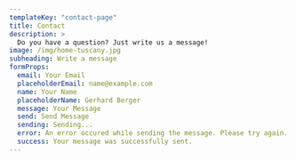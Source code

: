 ```yaml
---
templateKey: "contact-page"
title: Contact
description: >
  Do you have a question? Just write us a message!
image: /img/home-tuscany.jpg
subheading: Write a message
formProps:
  email: Your Email
  placeholderEmail: name@example.com
  name: Your Name
  placeholderName: Gerhard Berger
  message: Your Message
  send: Send Message
  sending: Sending...
  error: An error occured while sending the message. Please try again.
  success: Your message was successfully sent.
---
```

